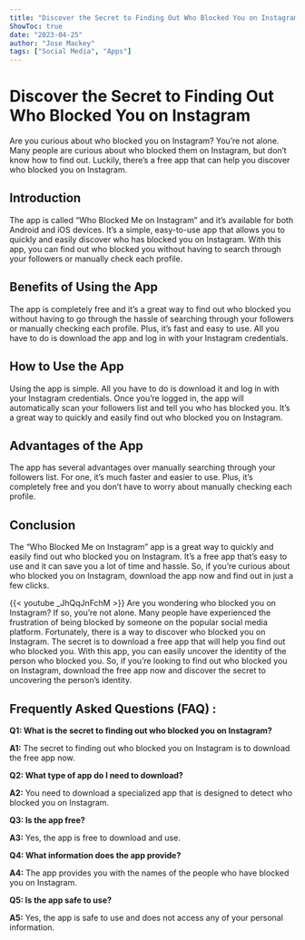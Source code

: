 ```yaml
---
title: "Discover the Secret to Finding Out Who Blocked You on Instagram - Download the Free App Now!"
ShowToc: true 
date: "2023-04-25"
author: "Jose Mackey" 
tags: ["Social Media", "Apps"]
---
```

# Discover the Secret to Finding Out Who Blocked You on Instagram

Are you curious about who blocked you on Instagram? You’re not alone. Many people are curious about who blocked them on Instagram, but don’t know how to find out. Luckily, there’s a free app that can help you discover who blocked you on Instagram.

## Introduction

The app is called “Who Blocked Me on Instagram” and it’s available for both Android and iOS devices. It’s a simple, easy-to-use app that allows you to quickly and easily discover who has blocked you on Instagram. With this app, you can find out who blocked you without having to search through your followers or manually check each profile. 

## Benefits of Using the App

The app is completely free and it’s a great way to find out who blocked you without having to go through the hassle of searching through your followers or manually checking each profile. Plus, it’s fast and easy to use. All you have to do is download the app and log in with your Instagram credentials. 

## How to Use the App

Using the app is simple. All you have to do is download it and log in with your Instagram credentials. Once you’re logged in, the app will automatically scan your followers list and tell you who has blocked you. It’s a great way to quickly and easily find out who blocked you on Instagram. 

## Advantages of the App

The app has several advantages over manually searching through your followers list. For one, it’s much faster and easier to use. Plus, it’s completely free and you don’t have to worry about manually checking each profile. 

## Conclusion

The “Who Blocked Me on Instagram” app is a great way to quickly and easily find out who blocked you on Instagram. It’s a free app that’s easy to use and it can save you a lot of time and hassle. So, if you’re curious about who blocked you on Instagram, download the app now and find out in just a few clicks.

{{< youtube _JhQqJnFchM >}} 
Are you wondering who blocked you on Instagram? If so, you’re not alone. Many people have experienced the frustration of being blocked by someone on the popular social media platform. Fortunately, there is a way to discover who blocked you on Instagram. The secret is to download a free app that will help you find out who blocked you. With this app, you can easily uncover the identity of the person who blocked you. So, if you’re looking to find out who blocked you on Instagram, download the free app now and discover the secret to uncovering the person’s identity.

## Frequently Asked Questions (FAQ) :
**Q1: What is the secret to finding out who blocked you on Instagram?**

**A1:** The secret to finding out who blocked you on Instagram is to download the free app now. 

**Q2: What type of app do I need to download?**

**A2:** You need to download a specialized app that is designed to detect who blocked you on Instagram. 

**Q3: Is the app free?**

**A3:** Yes, the app is free to download and use. 

**Q4: What information does the app provide?**

**A4:** The app provides you with the names of the people who have blocked you on Instagram. 

**Q5: Is the app safe to use?**

**A5:** Yes, the app is safe to use and does not access any of your personal information.




